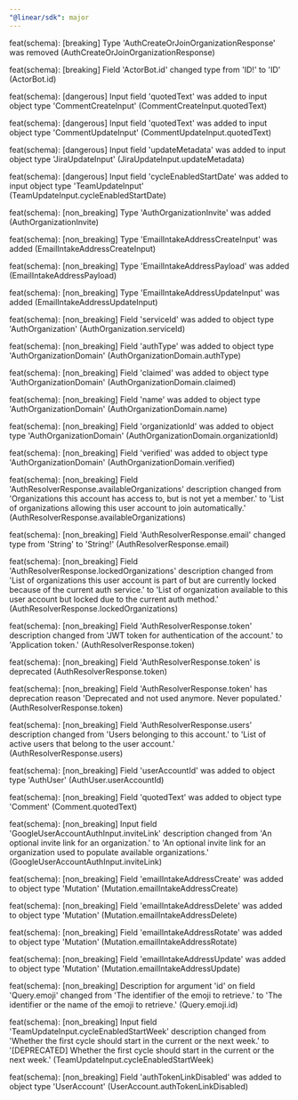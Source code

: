 ```yaml
---
"@linear/sdk": major
---
```



feat(schema): [breaking] Type 'AuthCreateOrJoinOrganizationResponse' was removed (AuthCreateOrJoinOrganizationResponse)

feat(schema): [breaking] Field 'ActorBot.id' changed type from 'ID!' to 'ID' (ActorBot.id)

feat(schema): [dangerous] Input field 'quotedText' was added to input object type 'CommentCreateInput' (CommentCreateInput.quotedText)

feat(schema): [dangerous] Input field 'quotedText' was added to input object type 'CommentUpdateInput' (CommentUpdateInput.quotedText)

feat(schema): [dangerous] Input field 'updateMetadata' was added to input object type 'JiraUpdateInput' (JiraUpdateInput.updateMetadata)

feat(schema): [dangerous] Input field 'cycleEnabledStartDate' was added to input object type 'TeamUpdateInput' (TeamUpdateInput.cycleEnabledStartDate)

feat(schema): [non_breaking] Type 'AuthOrganizationInvite' was added (AuthOrganizationInvite)

feat(schema): [non_breaking] Type 'EmailIntakeAddressCreateInput' was added (EmailIntakeAddressCreateInput)

feat(schema): [non_breaking] Type 'EmailIntakeAddressPayload' was added (EmailIntakeAddressPayload)

feat(schema): [non_breaking] Type 'EmailIntakeAddressUpdateInput' was added (EmailIntakeAddressUpdateInput)

feat(schema): [non_breaking] Field 'serviceId' was added to object type 'AuthOrganization' (AuthOrganization.serviceId)

feat(schema): [non_breaking] Field 'authType' was added to object type 'AuthOrganizationDomain' (AuthOrganizationDomain.authType)

feat(schema): [non_breaking] Field 'claimed' was added to object type 'AuthOrganizationDomain' (AuthOrganizationDomain.claimed)

feat(schema): [non_breaking] Field 'name' was added to object type 'AuthOrganizationDomain' (AuthOrganizationDomain.name)

feat(schema): [non_breaking] Field 'organizationId' was added to object type 'AuthOrganizationDomain' (AuthOrganizationDomain.organizationId)

feat(schema): [non_breaking] Field 'verified' was added to object type 'AuthOrganizationDomain' (AuthOrganizationDomain.verified)

feat(schema): [non_breaking] Field 'AuthResolverResponse.availableOrganizations' description changed from 'Organizations this account has access to, but is not yet a member.' to 'List of organizations allowing this user account to join automatically.' (AuthResolverResponse.availableOrganizations)

feat(schema): [non_breaking] Field 'AuthResolverResponse.email' changed type from 'String' to 'String!' (AuthResolverResponse.email)

feat(schema): [non_breaking] Field 'AuthResolverResponse.lockedOrganizations' description changed from 'List of organizations this user account is part of but are currently locked because of the current auth service.' to 'List of organization available to this user account but locked due to the current auth method.' (AuthResolverResponse.lockedOrganizations)

feat(schema): [non_breaking] Field 'AuthResolverResponse.token' description changed from 'JWT token for authentication of the account.' to 'Application token.' (AuthResolverResponse.token)

feat(schema): [non_breaking] Field 'AuthResolverResponse.token' is deprecated (AuthResolverResponse.token)

feat(schema): [non_breaking] Field 'AuthResolverResponse.token' has deprecation reason 'Deprecated and not used anymore. Never populated.' (AuthResolverResponse.token)

feat(schema): [non_breaking] Field 'AuthResolverResponse.users' description changed from 'Users belonging to this account.' to 'List of active users that belong to the user account.' (AuthResolverResponse.users)

feat(schema): [non_breaking] Field 'userAccountId' was added to object type 'AuthUser' (AuthUser.userAccountId)

feat(schema): [non_breaking] Field 'quotedText' was added to object type 'Comment' (Comment.quotedText)

feat(schema): [non_breaking] Input field 'GoogleUserAccountAuthInput.inviteLink' description changed from 'An optional invite link for an organization.' to 'An optional invite link for an organization used to populate available organizations.' (GoogleUserAccountAuthInput.inviteLink)

feat(schema): [non_breaking] Field 'emailIntakeAddressCreate' was added to object type 'Mutation' (Mutation.emailIntakeAddressCreate)

feat(schema): [non_breaking] Field 'emailIntakeAddressDelete' was added to object type 'Mutation' (Mutation.emailIntakeAddressDelete)

feat(schema): [non_breaking] Field 'emailIntakeAddressRotate' was added to object type 'Mutation' (Mutation.emailIntakeAddressRotate)

feat(schema): [non_breaking] Field 'emailIntakeAddressUpdate' was added to object type 'Mutation' (Mutation.emailIntakeAddressUpdate)

feat(schema): [non_breaking] Description for argument 'id' on field 'Query.emoji' changed from 'The identifier of the emoji to retrieve.' to 'The identifier or the name of the emoji to retrieve.' (Query.emoji.id)

feat(schema): [non_breaking] Input field 'TeamUpdateInput.cycleEnabledStartWeek' description changed from 'Whether the first cycle should start in the current or the next week.' to '[DEPRECATED] Whether the first cycle should start in the current or the next week.' (TeamUpdateInput.cycleEnabledStartWeek)

feat(schema): [non_breaking] Field 'authTokenLinkDisabled' was added to object type 'UserAccount' (UserAccount.authTokenLinkDisabled)
